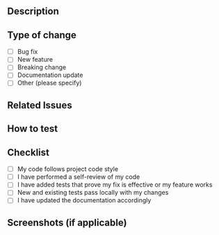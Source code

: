 ## Description
<!-- Briefly describe the changes in this PR -->

## Type of change
- [ ] Bug fix
- [ ] New feature
- [ ] Breaking change
- [ ] Documentation update
- [ ] Other (please specify)

## Related Issues
<!-- Link any related issues using #issue_number -->

## How to test
<!-- Provide steps to test the changes -->

## Checklist
- [ ] My code follows project code style
- [ ] I have performed a self-review of my code
- [ ] I have added tests that prove my fix is effective or my feature works
- [ ] New and existing tests pass locally with my changes
- [ ] I have updated the documentation accordingly

## Screenshots (if applicable)
<!-- Add screenshots to help explain your changes -->
